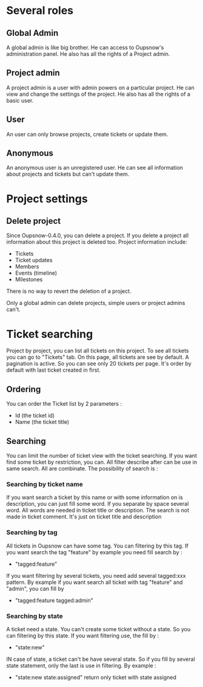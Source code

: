# Several roles

## Global Admin

A global admin is like big brother. He can access to Oupsnow's administration
panel. He also has all the rights of a Project admin.

## Project admin

A project admin is a user with admin powers on a particular project. He can view
and change the settings of the project. He also has all the rights of a basic
user.

## User

An user can only browse projects, create tickets or update them.

## Anonymous

An anonymous user is an unregistered user. He can see all information about
projects and tickets but can't update them.

# Project settings

## Delete project

Since Oupsnow-0.4.0, you can delete a project. If you delete a project all
information about this project is deleted too.
Project information include:

* Tickets
* Ticket updates
* Members
* Events (timeline)
* Milestones

There is no way to revert the deletion of a project.

Only a global admin can delete projects, simple users or project admins can't.

# Ticket searching

Project by project, you can list all tickets on this project. To see all tickets 
you can go to "Tickets" tab. On this page, all tickets are see by default. A 
pagination is active. So you can see only 20 tickets per page. It's order by default 
with last ticket created in first.

## Ordering

You can order the Ticket list by 2 parameters :
* Id (the ticket id)
* Name (the ticket title)

## Searching

You can limit the number of ticket view with the ticket searching. If you want find 
some ticket by restriction, you can. All filter describe after can be use in same 
search. All are combinate. The possibility of search is :

### Searching by ticket name

If you want search a ticket by this name or with some information on is description, 
you can just fill some word. If you separate by space several word. All words are 
needed in ticket title or description. The search is not made in ticket comment. It's
just on ticket title and description

### Searching by tag

All tickets in Oupsnow can have some tag. You can filtering by this tag. If you want 
search the tag "feature" by example you need fill search by :

 * "tagged:feature"

If you want filtering by several tickets, you need add several tagged:xxx pattern. By 
example if you want search all ticket with tag "feature" and "admin", you can fill by

 * "tagged:feature tagged:admin"

### Searching by state

A ticket need a state. You can't create some ticket without a state. So you can filtering
by this state. If you want filtering use, the fill by :

 * "state:new"

IN case of state, a ticket can't be have several state. So if you fill by several state 
statement, only the last is use in filtering. By example :

 * "state:new state:assigned" return only ticket with state assigned


